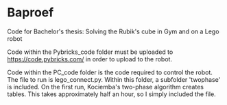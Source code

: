 # Baproef
Code for Bachelor's thesis: Solving the Rubik's cube in Gym and on a Lego robot

Code within the Pybricks_code folder must be uploaded to https://code.pybricks.com/ in order to upload to the robot.

Code within the PC_code folder is the code required to control the robot.
The file to run is lego_connect.py.
Within this folder, a subfolder 'twophase' is included. On the first run, Kociemba's two-phase algorithm creates tables. This takes approximately half an hour, so I simply included the file. 
